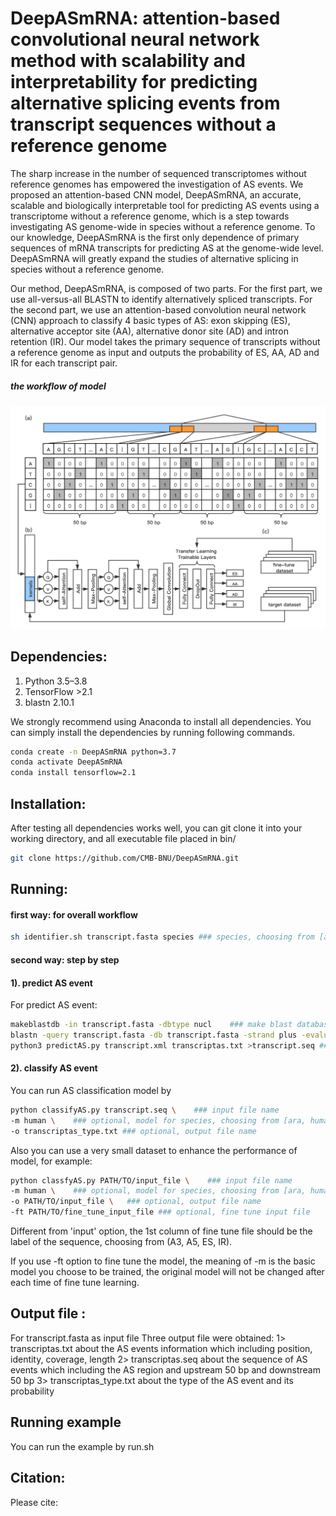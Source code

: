 # DeepASmRNA: attention-based convolutional neural network method with scalability and interpretability for predicting alternative splicing events from transcript sequences without a reference genome
The sharp increase in the number of sequenced transcriptomes without reference genomes has empowered the investigation of AS events. We proposed an attention-based CNN model, DeepASmRNA, an accurate, scalable and biologically interpretable tool for predicting AS events using a transcriptome without a reference genome, which is a step towards investigating AS genome-wide in species without a reference genome. To our knowledge, DeepASmRNA is the first only dependence of primary sequences of mRNA transcripts for predicting AS at the genome-wide level. DeepASmRNA will greatly expand the studies of alternative splicing in species without a reference genome.

Our method, DeepASmRNA, is composed of two parts. For the first part, we use all-versus-all BLASTN to identify alternatively spliced transcripts. For the second part, we use an attention-based convolution neural network (CNN) approach to classify 4 basic types of AS: exon skipping (ES), alternative acceptor site (AA), alternative donor site (AD) and intron retention (IR). Our model takes the primary sequence of transcripts without a reference genome as input and outputs the probability of ES, AA, AD and IR for each transcript pair.

##### the workflow of model

![img](workflow.png)

## Dependencies:

1. Python 3.5–3.8
2. TensorFlow >2.1
3. blastn 2.10.1

We strongly recommend using Anaconda to install all dependencies. You can simply install the dependencies by running following commands.

```bash
conda create -n DeepASmRNA python=3.7
conda activate DeepASmRNA
conda install tensorflow=2.1
```

## Installation:

After testing all dependencies works well, you can git clone it into your working directory, and all executable file placed in bin/

```bash
git clone https://github.com/CMB-BNU/DeepASmRNA.git
```



## Running:

#### first way: for overall workflow
```bash
sh identifier.sh transcript.fasta species ### species, choosing from [ara, human], ara for plant human for animal
```


#### second way: step by step

#### 1). predict AS event
For predict AS event:

```bash
makeblastdb -in transcript.fasta -dbtype nucl    ### make blast database 
blastn -query transcript.fasta -db transcript.fasta -strand plus -evalue 1E-10 -outfmt 5 -ungapped -num_threads 20 -out transcript.xml  ### sequence alignment using blastn
python3 predictAS.py transcript.xml transcriptas.txt >transcript.seq ### predict AS transcript pair 
```


#### 2). classify AS event

You can run AS classification model by 

```bash
python classifyAS.py transcript.seq \    ### input file name 
-m human \    ### optional, model for species, choosing from [ara, human, rice, fine_tune], default = human
-o transcriptas_type.txt ### optional, output file name 
```

Also you can use a very small dataset to enhance the performance of model, for example:

```bash
python classfyAS.py PATH/TO/input_file \    ### input file name 
-m human \    ### optional, model for species, choosing from [ara, human, rice, fine_tune], default = human
-o PATH/TO/input_file \   ### optional, output file name 
-ft PATH/TO/fine_tune_input_file ### optional, fine tune input file
```
Different from 'input' option, the 1st column of fine tune file should be the label of the sequence, choosing from (A3, A5, ES, IR).

If you use -ft option to fine tune the model, the meaning of -m is the basic model you choose to be trained, the original model will not be changed after each time of fine tune learning.

## Output file :
For transcript.fasta as input file
Three output file were obtained:
1> transcriptas.txt about the AS events information which including position, identity, coverage, length 
2> transcriptas.seq about the sequence of AS events which including the AS region and upstream 50 bp and downstream 50 bp
3> transcriptas_type.txt about the type of the AS event and its probability
## Running example

You can run the example by run.sh

## Citation:

Please cite:




